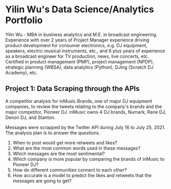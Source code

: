 # Yilin Wu's Data Science/Analytics Portfolio
Yilin Wu - MBA in business analytics and M.E. in broadcast engineering. Experience with over 2 years of Project Manager experience driving product development for consumer electronics, e.g. DJ equipment, speakers, electric musical instruments, etc., and 6 plus years of experience as a broadcast engineer for TV production, news, live concerts, etc. Certified in product management (PMP), project management (NPDP), strategic planning (WBSA), data analytics (Python), DJing (Scratch DJ Academy), etc.

## Project 1: Data Scraping through the APIs
A competitor analysis for inMusic Brands, one of major DJ equipment companies, to review the tweets relating to the company's brands and the major competitor, Pioneer DJ. inMusic owns 4 DJ brands, Numark, Rane DJ, Denon DJ, and Stanton.

Messages were scrapped by the Twitter API during July 16 to July 25, 2021. The analysis plan is to answer the questions.

1. When to post would get more retweets and likes?
2. What are the most common words used in these messages?
3. Which messages are the most sentimental?
4. Which company is more popular by comparing the brands of inMusic to Pioneer DJ?
5. How do different communities connect to each other?
6. How accurate is a model to predict the likes and retweets that the messages are going to get?
